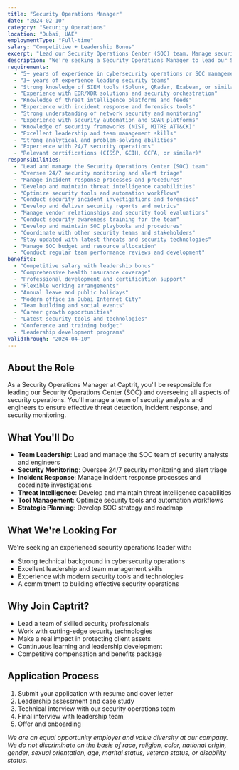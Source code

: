 ```yaml
---
title: "Security Operations Manager"
date: "2024-02-10"
category: "Security Operations"
location: "Dubai, UAE"
employmentType: "Full-time"
salary: "Competitive + Leadership Bonus"
excerpt: "Lead our Security Operations Center (SOC) team. Manage security monitoring, incident response, and threat intelligence operations."
description: "We're seeking a Security Operations Manager to lead our SOC team and oversee all aspects of security operations. You'll be responsible for managing security monitoring, incident response, threat intelligence, and security tool management."
requirements:
  - "5+ years of experience in cybersecurity operations or SOC management"
  - "3+ years of experience leading security teams"
  - "Strong knowledge of SIEM tools (Splunk, QRadar, Exabeam, or similar)"
  - "Experience with EDR/XDR solutions and security orchestration"
  - "Knowledge of threat intelligence platforms and feeds"
  - "Experience with incident response and forensics tools"
  - "Strong understanding of network security and monitoring"
  - "Experience with security automation and SOAR platforms"
  - "Knowledge of security frameworks (NIST, MITRE ATT&CK)"
  - "Excellent leadership and team management skills"
  - "Strong analytical and problem-solving abilities"
  - "Experience with 24/7 security operations"
  - "Relevant certifications (CISSP, GCIH, GCFA, or similar)"
responsibilities:
  - "Lead and manage the Security Operations Center (SOC) team"
  - "Oversee 24/7 security monitoring and alert triage"
  - "Manage incident response processes and procedures"
  - "Develop and maintain threat intelligence capabilities"
  - "Optimize security tools and automation workflows"
  - "Conduct security incident investigations and forensics"
  - "Develop and deliver security reports and metrics"
  - "Manage vendor relationships and security tool evaluations"
  - "Conduct security awareness training for the team"
  - "Develop and maintain SOC playbooks and procedures"
  - "Coordinate with other security teams and stakeholders"
  - "Stay updated with latest threats and security technologies"
  - "Manage SOC budget and resource allocation"
  - "Conduct regular team performance reviews and development"
benefits:
  - "Competitive salary with leadership bonus"
  - "Comprehensive health insurance coverage"
  - "Professional development and certification support"
  - "Flexible working arrangements"
  - "Annual leave and public holidays"
  - "Modern office in Dubai Internet City"
  - "Team building and social events"
  - "Career growth opportunities"
  - "Latest security tools and technologies"
  - "Conference and training budget"
  - "Leadership development programs"
validThrough: "2024-04-10"
---
```


## About the Role

As a Security Operations Manager at Captrit, you'll be responsible for leading our Security Operations Center (SOC) and overseeing all aspects of security operations. You'll manage a team of security analysts and engineers to ensure effective threat detection, incident response, and security monitoring.

## What You'll Do

- **Team Leadership**: Lead and manage the SOC team of security analysts and engineers
- **Security Monitoring**: Oversee 24/7 security monitoring and alert triage
- **Incident Response**: Manage incident response processes and coordinate investigations
- **Threat Intelligence**: Develop and maintain threat intelligence capabilities
- **Tool Management**: Optimize security tools and automation workflows
- **Strategic Planning**: Develop SOC strategy and roadmap

## What We're Looking For

We're seeking an experienced security operations leader with:
- Strong technical background in cybersecurity operations
- Excellent leadership and team management skills
- Experience with modern security tools and technologies
- A commitment to building effective security operations

## Why Join Captrit?

- Lead a team of skilled security professionals
- Work with cutting-edge security technologies
- Make a real impact in protecting client assets
- Continuous learning and leadership development
- Competitive compensation and benefits package

## Application Process

1. Submit your application with resume and cover letter
2. Leadership assessment and case study
3. Technical interview with our security operations team
4. Final interview with leadership team
5. Offer and onboarding

*We are an equal opportunity employer and value diversity at our company. We do not discriminate on the basis of race, religion, color, national origin, gender, sexual orientation, age, marital status, veteran status, or disability status.* 